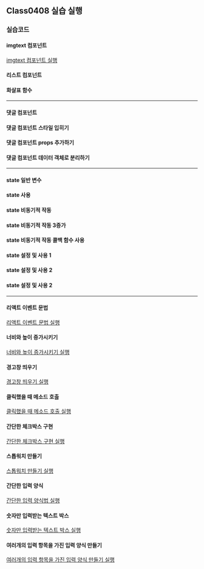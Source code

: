 ## Class0408 실습 실행

### 실습코드

#### imgtext 컴포넌트

<a href="https://dpwls03.github.io/React/0408/practice/jsClock.html" target="_blank">imgtext 컴포넌트 실행</a>

#### 리스트 컴포넌트



#### 화살표 함수



<hr>

#### 댓글 컴포넌트



#### 댓글 컴포넌트 스타일 입히기



#### 댓글 컴포넌트 props 추가하기



#### 댓글 컴포넌트 데이터 객체로 분리하기



<hr>

#### state 일반 변수



#### state 사용



#### state 비동기적 작동



#### state 비동기적 작동 3증가



#### state 비동기적 작동 콜백 함수 사용



#### state 설정 및 사용 1



#### state 설정 및 사용 2



#### state 설정 및 사용 2



<hr>

#### 리액트 이벤트 문법

<a href="https://dpwls03.github.io/React/0408/practice/리액트이벤트문법build/" target="_blank">리액트 이벤트 문법 실행</a>

#### 너비와 높이 증가시키기

<a href="https://dpwls03.github.io/React/0408/practice/너비와높이증가시키기build/" target="_blank">너비와 높이 증가시키기 실행</a>

#### 경고창 띄우기

<a href="https://dpwls03.github.io/React/0408/practice/warning.html" target="_blank">경고창 띄우기 실행</a>

#### 클릭했을 때 메소드 호출

<a href="https://dpwls03.github.io/React/0408/practice/click.html" target="_blank">클릭했을 때 메소드 호출 실행</a>

#### 간단한 체크박스 구현

<a href="https://dpwls03.github.io/React/0408/practice/check.html" target="_blank">간단한 체크박스 구현 실행</a>

#### 스톱워치 만들기

<a href="https://dpwls03.github.io/React/0408/practice/스톱워치만들기build/" target="_blank">스톱워치 만들기 실행</a>

#### 간단한 입력 양식

<a href="https://dpwls03.github.io/React/0408/practice/간단한입력양식build/" target="_blank">간단한 입력 양식법 실행</a>

#### 숫자만 입력받는 텍스트 박스

<a href="https://dpwls03.github.io/React/0408/practice/숫자만입력받는텍스트박스build/" target="_blank">숫자만 입력받는 텍스트 박스 실행</a>

#### 여러개의 입력 항목을 가진 입력 양식 만들기

<a href="https://dpwls03.github.io/React/0408/practice/여러개의입력항목을가진입력양식만들기build/" target="_blank">여러개의 입력 항목을 가진 입력 양식 만들기 실행</a>

